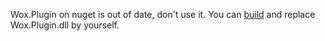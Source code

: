 Wox.Plugin on nuget is out of date, don't use it.
You can [build](https://github.com/Wox-launcher/Wox) and replace Wox.Plugin.dll by yourself.